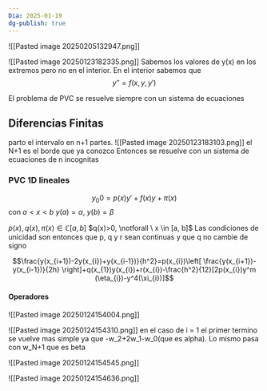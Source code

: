 ```yaml
---
Dia: 2025-01-19
dg-publish: true
---
```


![[Pasted image 20250205132947.png]] 

![[Pasted image 20250123182335.png]]
Sabemos los valores de y(x) en los extremos pero no en el interior. En el interior sabemos que $$y''=f(x, y, y')$$

El problema de PVC se resuelve siempre con un sistema de ecuaciones 

## Diferencias Finitas

parto el intervalo en n+1 partes. 
![[Pasted image 20250123183103.png]]
el N+1 es el borde que ya conozco
Entonces se resuelve con un sistema de ecuaciones de n incognitas


### PVC 1D lineales 

$$y_{0}0=p(x)y'+f(x)y+\pi(x)$$
con $a<x<b$ 
$y(a)=\alpha, \ y(b)=\beta$

$p(x), q(x), \pi(x) \in \mathbb{C}[a, b]$
$q(x)>0, \notforall \ x \in [a, b]$
Las condiciones de unicidad son entonces que p, q y r sean continuas y que q no cambie de signo


$$\frac{y(x_{i+1})-2y(x_{i})+y(x_{i-1})}{h^2}=p(x_{i})\left[ \frac{y(x_{i+1})-y(x_{i-1})}{2h} \right]+q(x_{1})y(x_{i})+r(x_{i})-\frac{h^2}{12}[2p(x_{i})y^m (\eta_{i})-y^4(\xi_{i})]$$


#### Operadores 
 ![[Pasted image 20250124154004.png]]

![[Pasted image 20250124154310.png]]
en el caso de i = 1 el primer termino se vuelve mas simple ya que -w_2+2w_1-w_0(que es alpha). Lo mismo pasa con w_N+1 que es beta




![[Pasted image 20250124154545.png]]

![[Pasted image 20250124154636.png]]